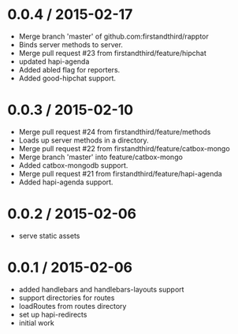 
0.0.4 / 2015-02-17
==================

  * Merge branch 'master' of github.com:firstandthird/rapptor
  * Binds server methods to server.
  * Merge pull request #23 from firstandthird/feature/hipchat
  * updated hapi-agenda
  * Added abled flag for reporters.
  * Added good-hipchat support.

0.0.3 / 2015-02-10
==================

  * Merge pull request #24 from firstandthird/feature/methods
  * Loads up server methods in a directory.
  * Merge pull request #22 from firstandthird/feature/catbox-mongo
  * Merge branch 'master' into feature/catbox-mongo
  * Added catbox-mongodb support.
  * Merge pull request #21 from firstandthird/feature/hapi-agenda
  * Added hapi-agenda support.

0.0.2 / 2015-02-06
==================

  * serve static assets


0.0.1 / 2015-02-06
==================

  * added handlebars and handlebars-layouts support
  * support directories for routes
  * loadRoutes from routes directory
  * set up hapi-redirects
  * initial work

